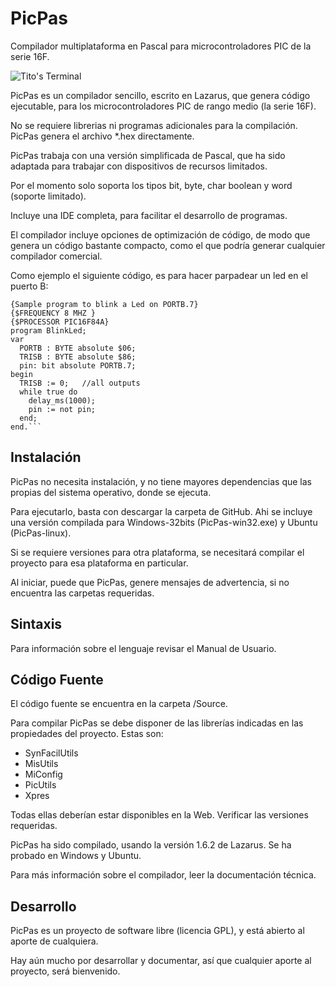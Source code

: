 PicPas
======
Compilador multiplataforma en Pascal para microcontroladores PIC de la serie 16F. 

![Tito's Terminal](http://blog.pucp.edu.pe/blog/tito/wp-content/uploads/sites/610/2017/04/PicPas.png "Título de la imagen")

PicPas es un compilador sencillo, escrito en Lazarus, que genera código ejecutable, para los microcontroladores PIC de rango medio (la serie 16F).

No se requiere librerias ni programas adicionales para la compilación. PicPas genera el archivo *.hex directamente.

PicPas trabaja con una versión simplificada de Pascal, que ha sido adaptada para trabajar con dispositivos de recursos limitados. 

Por el momento solo soporta los tipos bit, byte, char boolean y word (soporte limitado). 

Incluye una IDE completa, para facilitar el desarrollo de programas.

El compilador incluye opciones de optimización de código, de modo que genera un código bastante compacto, como el que podría generar cualquier compilador comercial.

Como ejemplo el siguiente código, es para hacer parpadear un led en el puerto B:

```
{Sample program to blink a Led on PORTB.7}
{$FREQUENCY 8 MHZ }
{$PROCESSOR PIC16F84A}
program BlinkLed;
var
  PORTB : BYTE absolute $06;
  TRISB : BYTE absolute $86;
  pin: bit absolute PORTB.7;
begin                          
  TRISB := 0;   //all outputs
  while true do
    delay_ms(1000);
    pin := not pin;
  end;
end.```
```

## Instalación

PicPas no necesita instalación, y no tiene mayores dependencias que las propias del sistema operativo, donde se ejecuta.

Para ejecutarlo, basta con descargar la carpeta de GitHub. Ahi se incluye una versión compilada para Windows-32bits (PicPas-win32.exe) y Ubuntu (PicPas-linux).

Si se requiere versiones para otra plataforma, se necesitará compilar  el proyecto para esa plataforma en particular.

Al iniciar, puede que PicPas, genere mensajes de advertencia, si no encuentra las carpetas requeridas.

## Sintaxis

Para información sobre el lenguaje revisar el Manual de Usuario.

## Código Fuente

El código fuente se encuentra en la carpeta /Source.

Para compilar PicPas se debe disponer de las librerías indicadas en las propiedades del proyecto. Estas son:

* SynFacilUtils
* MisUtils
* MiConfig
* PicUtils 
* Xpres 

Todas ellas deberían estar disponibles en la Web. Verificar las versiones requeridas.

PicPas ha sido compilado, usando la versión 1.6.2 de Lazarus. Se ha probado en Windows y Ubuntu.

Para más información sobre el compilador, leer la documentación técnica.

## Desarrollo

PicPas es un proyecto de software libre (licencia GPL), y está abierto al aporte de cualquiera. 

Hay aún mucho por desarrollar y documentar, así que cualquier aporte al proyecto, será bienvenido.